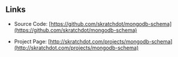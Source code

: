 ## Links ##

- Source Code: [https://github.com/skratchdot/mongodb-schema](https://github.com/skratchdot/mongodb-schema)

- Project Page: [http://skratchdot.com/projects/mongodb-schema](http://skratchdot.com/projects/mongodb-schema)

